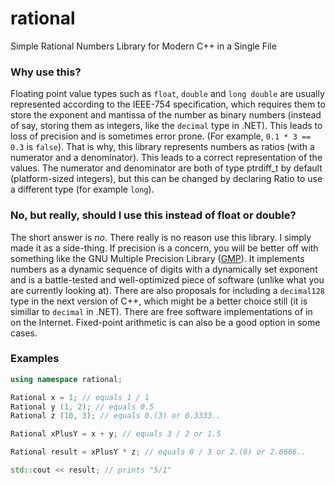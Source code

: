 # rational
Simple Rational Numbers Library for Modern C++ in a Single File

### Why use this?
Floating point value types such as `float`, `double` and `long double` are usually represented according to the IEEE-754 specification, which requires them to store the exponent and mantissa of the number as binary numbers (instead of say, storing them as integers, like the `decimal` type in .NET). This leads to loss of precision and is sometimes error prone. (For example, `0.1 * 3 == 0.3` is `false`). That is why, this library represents numbers as ratios (with a numerator and a denominator). This leads to a correct representation of the values. The numerator and denominator are both of type ptrdiff_t by default (platform-sized integers), but this can be changed by declaring Ratio<T> to use a different type (for example `long`).

### No, but really, should I use this instead of float or double?
The short answer is *no*. There really is no reason use this library. I simply made it as a side-thing. If precision is a concern, you will be better off with something like the GNU Multiple Precision Library ([GMP](https://gmplib.org/)). It implements numbers as a dynamic sequence of digits with a dynamically set exponent and is a battle-tested and well-optimized piece of software (unlike what you are currently looking at). There are also proposals for including a `decimal128` type in the next version of C++, which might be a better choice still (it is simillar to `decimal` in .NET). There are free software implementations of in on the Internet. Fixed-point arithmetic is can also be a good option in some cases.

### Examples

```c++
using namespace rational;

Rational x = 1; // equals 1 / 1
Rational y (1, 2); // equals 0.5
Rational z (10, 3); // equals 0.(3) or 0.3333..

Rational xPlusY = x + y; // equals 3 / 2 or 1.5

Rational result = xPlusY * z; // equals 8 / 3 or 2.(6) or 2.6666..

std::cout << result; // prints "5/1"
```
